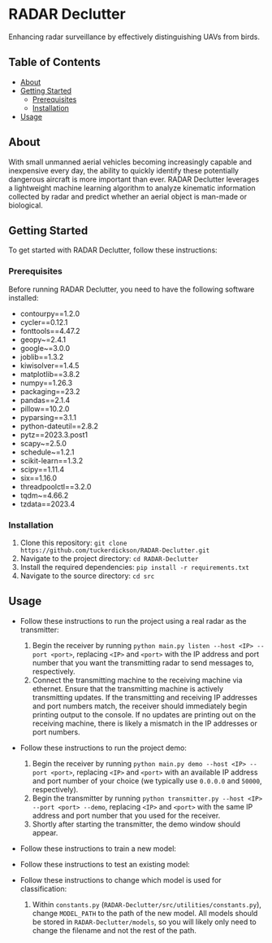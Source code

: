 # RADAR Declutter

Enhancing radar surveillance by effectively distinguishing UAVs from birds.

## Table of Contents

- [About](#about)
- [Getting Started](#getting-started)
  - [Prerequisites](#prerequisites)
  - [Installation](#installation)
- [Usage](#usage)

## About 

With small unmanned aerial vehicles becoming increasingly capable and inexpensive every day, the ability to quickly identify these potentially dangerous aircraft is more important than ever. RADAR Declutter leverages a lightweight machine learning algorithm to analyze kinematic information collected by radar and predict whether an aerial object is man-made or biological. 

## Getting Started 

To get started with RADAR Declutter, follow these instructions:

### Prerequisites

Before running RADAR Declutter, you need to have the following software installed:
- contourpy==1.2.0
- cycler==0.12.1
- fonttools==4.47.2
- geopy~=2.4.1
- google~=3.0.0
- joblib==1.3.2
- kiwisolver==1.4.5
- matplotlib==3.8.2
- numpy==1.26.3
- packaging==23.2
- pandas==2.1.4
- pillow==10.2.0
- pyparsing==3.1.1
- python-dateutil==2.8.2
- pytz==2023.3.post1
- scapy~=2.5.0
- schedule~=1.2.1
- scikit-learn==1.3.2
- scipy==1.11.4
- six==1.16.0
- threadpoolctl==3.2.0
- tqdm~=4.66.2
- tzdata==2023.4

### Installation

1. Clone this repository: `git clone https://github.com/tuckerdickson/RADAR-Declutter.git`
2. Navigate to the project directory: `cd RADAR-Declutter`
3. Install the required dependencies: `pip install -r requirements.txt`
4. Navigate to the source directory: `cd src`

## Usage

* Follow these instructions to run the project using a real radar as the transmitter:
    1. Begin the receiver by running `python main.py listen --host <IP> --port <port>`, replacing `<IP>` and `<port>` with the IP address and port number that you want the transmitting radar to send messages to, respectively.
    2. Connect the transmitting machine to the receiving machine via ethernet. Ensure that the transmitting machine is actively transmitting updates. If the transmitting and receiving IP addresses and port numbers match, the receiver should immediately begin printing output to the console. If no updates are printing out on the receiving machine, there is likely a mismatch in the IP addresses or port numbers.

* Follow these instructions to run the project demo:
    1. Begin the receiver by running `python main.py demo --host <IP> --port <port>`, replacing `<IP>` and `<port>` with an available IP address and port number of your choice (we typically use `0.0.0.0` and `50000`, respectively).
    2. Begin the transmitter by running `python transmitter.py --host <IP> --port <port> --demo`, replacing `<IP>` and `<port>` with the same IP address and port number that you used for the receiver.
    3. Shortly after starting the transmitter, the demo window should appear.

* Follow these instructions to train a new model:

* Follow these instructions to test an existing model:

* Follow these instructions to change which model is used for classification:
    1. Within `constants.py` (`RADAR-Declutter/src/utilities/constants.py`), change `MODEL_PATH` to the path of the new model. All models should be stored in `RADAR-Declutter/models`, so you will likely only need to change the filename and not the rest of the path.

